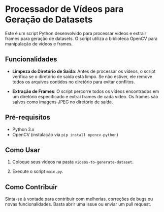 # Processador de Vídeos para Geração de Datasets

Este é um script Python desenvolvido para processar vídeos e extrair frames para geração de datasets. O script utiliza a biblioteca OpenCV para manipulação de vídeos e frames.

## Funcionalidades

- **Limpeza do Diretório de Saída**: Antes de processar os vídeos, o script verifica se o diretório de saída está limpo. Se não estiver, ele remove todos os arquivos contidos no diretório para evitar conflitos.

- **Extração de Frames**: O script percorre todos os vídeos encontrados em um diretório especificado e extrai frames de cada vídeo. Os frames são salvos como imagens JPEG no diretório de saída.

## Pré-requisitos

- Python 3.x
- OpenCV (instalação via `pip install opencv-python`)

## Como Usar

1. Coloque seus vídeos na pasta `videos-to-generate-dataset`.
   
2. Execute o script `main.py`.

## Como Contribuir

Sinta-se à vontade para contribuir com melhorias, correções de bugs ou novas funcionalidades. Basta abrir uma issue ou enviar um pull request.

